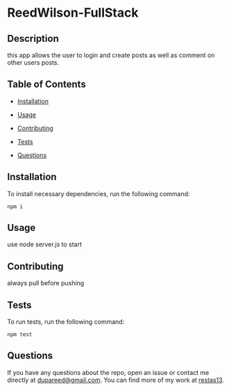 # ReedWilson-FullStack


## Description

this app allows the user to login and create posts as well as comment on other users posts.

## Table of Contents 

* [Installation](#installation)

* [Usage](#usage)

* [Contributing](#contributing)

* [Tests](#tests)

* [Questions](#questions)

## Installation

To install necessary dependencies, run the following command:

```
npm i
```

## Usage

use node server.js to start


  
## Contributing

always pull before pushing

## Tests

To run tests, run the following command:

```
npm test
```

## Questions

If you have any questions about the repo, open an issue or contact me directly at dupareed@gmail.com. You can find more of my work at [restas13](https://github.com/restas13/).

